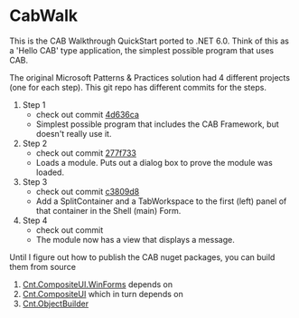 # CabWalk

This is the CAB Walkthrough QuickStart ported to .NET 6.0.  Think of this as a 'Hello CAB' type application, the simplest possible program that uses CAB.

The original Microsoft Patterns & Practices solution had 4 different projects (one for each step).  This git repo has different commits for the steps.
1. Step 1
    * check out commit [4d636ca](https://github.com/bradubv/CabWalk/commit/4d636cac4f4c600512118118e595a0a09011252a)
    * Simplest possible program that includes the CAB Framework, but doesn't really use it.
1. Step 2
    * check out commit [277f733](https://github.com/bradubv/CabWalk/commit/277f733802676fd48561cb58ba58ef3db3af3440)
    * Loads a module.  Puts out a dialog box to prove the module was loaded.
1. Step 3
    * check out commit [c3809d8](https://github.com/bradubv/CabWalk/commit/c3809d8ffba36513eaea1799d7a841f401968efb)
    * Add a SplitContainer and a TabWorkspace to the first (left) panel of that container in the Shell (main) Form.
1. Step 4
    * check out commit []()
    * The module now has a view that displays a message.

Until I figure out how to publish the CAB nuget packages, you can build them from source
1. [Cnt.CompositeUI.WinForms](https://github.com/bradubv/CompositeUI.WinForms) depends on
1. [Cnt.CompositeUI](https://github.com/bradubv/CompositeUI) which in turn depends on
1. [Cnt.ObjectBuilder](https://github.com/bradubv/NewObjectBuilder)